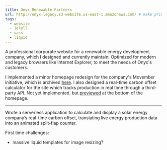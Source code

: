 ```yaml
---
title: Onyx Renewable Partners
url: http://onyx-legacy.s3-website.us-east-1.amazonaws.com/ # make private
tags:
  - website
  - jekyll
  - sass
  - liquid
---
```


A professional corporate website for a renewable energy development
company, which I designed and currently maintain. Optimized for
modern and legacy browsers like Internet Explorer, to meet the needs
of Onyx's customers.

I implemented a minor homepage redesign for the company's Movember
initiative, which is archived
[here](http://onyx-movember.s3-website.us-east-1.amazonaws.com/).
I also designed a real-time carbon offset calculator for the site
which tracks production in real time through a third-party API. Not
yet implemented, but
[previewed](http://onyx-carbon-offset.s3-website.us-east-2.amazonaws.com/)
at the bottom of the homepage.

---

Wrote a serverless application to calculate and display a solar energy
company’s real-time carbon offset, translating live energy production data into
an animated split-flap counter.

First time challenges:

- massive liquid templates for image resizing?
